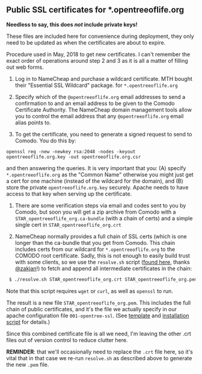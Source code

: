 ## Public SSL certificates for *.opentreeoflife.org

**Needless to say, this does _not_ include private keys!**

These files are included here for convenience during deployment, they only need
    to be updated as when the certificates are about to expire.

Procedure used in May, 2018 to get new certificates.
I can't remember the exact order of operations around step 2 and 3 as
it is all a matter of filling out web forms.

  1. Log in to NameCheap and purchase a wildcard certificate.
  MTH bought their "Essential SSL Wildcard" package.
  for `*.opentreeoflife.org`

  1. Specify which of the `@opentreeoflife.org` email addresses to send a confirmation to
    and an email address to be given to the Comodo Certificate Authority.
    The NameCheap domain management tools allow you to control the email address
    that any `@opentreeoflife.org` email alias points to.

  1. To get the certificate, you need to generate a signed request to 
      send to Comodo. You do this by:
   ```
   openssl req -new -newkey rsa:2048 -nodes -keyout opentreeoflife.org.key -out opentreeoflife.org.csr
   ```
   and then answering the queries. It is very important that you:
    (A) specify `*.opentreeoflife.org` as the "Common Name" otherwise you might just
     get a cert for one machine (instead of the wildcard for the domain), and
    (B) store the private `opentreeoflife.org.key` securely. Apache needs
     to have access to that key when serving up the certificate.

  1. There are some verification steps via email and codes sent to you by Comodo, but
  soon you will get a zip archive from Comodo with a `STAR_opentreeoflife_org.ca-bundle`
  (with a chain of certs) and a simple single cert in `STAR_opentreeoflife_org.crt`

  1. NameCheap normally provides a full chain of SSL certs (which is one longer than
  the ca-bundle that you get from Comodo. This chain includes certs from our wildcard for
  `*.opentreeoflife.org` to the COMODO root certificate. 
  Sadly, this is not enough to easily build trust with some clients, so we use
  the `resolve.sh` script ([found here](https://github.com/zan/cert-chain-resolver), 
  thanks [@zakjan](https://github.com/zan)!) to fetch and append all intermediate
  certificates in the chain:
```bash
 $ ./resolve.sh STAR_opentreeoflife_org.crt STAR_opentreeoflife_org.pem
```
   Note that this script requires `wget` or `curl`, as well as `openssl` to run.

The result is a new file `STAR_opentreeoflife_org.pem`. This includes the full
chain of public certificates, and it's the file we actually specify in our
apache configuration file `001-opentree-ssl`. (See
[template](https://github.com/OpenTreeOfLife/germinator/blob/master/deploy/setup/opentree-ssl.conf)
and 
[installation script](https://github.com/OpenTreeOfLife/germinator/blob/master/deploy/restart-apache.sh)
for details.)

Since this combined certificate file is all we need, I'm leaving the other
.crt files out of version control to reduce clutter here.

**REMINDER**: that we'll occasionally need to replace the `.crt` file here, so
it's vital that in that case we re-run `resolve.sh` as described above to
generate the new `.pem` file.


